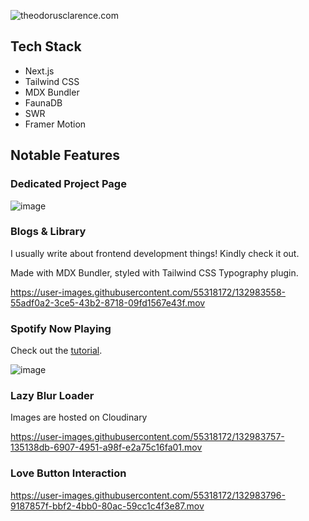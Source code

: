 ![theodorusclarence.com](https://socialify.git.ci/theodorusclarence/theodorusclarence.com/image?description=1&descriptionEditable=A%20personal%20website%20and%20a%20blog%20by%20Theodorus%20Clarence.%20Made%20using%20Next.js%2C%20Tailwind%20CSS%2C%20MDX%2C%20and%20FaunaDB.&font=Inter&logo=https%3A%2F%2Ftheodorusclarence.com%2Ffavicon%2Flarge-og.jpg&owner=1&pattern=Charlie%20Brown&stargazers=1&theme=Dark)

## Tech Stack

- Next.js
- Tailwind CSS
- MDX Bundler
- FaunaDB
- SWR
- Framer Motion

## Notable Features

### Dedicated Project Page

![image](https://user-images.githubusercontent.com/55318172/132983591-63e495f1-fc5a-48d0-9e0a-ef3dddba6cad.png)

### Blogs & Library

I usually write about frontend development things! Kindly check it out.

Made with MDX Bundler, styled with Tailwind CSS Typography plugin.

https://user-images.githubusercontent.com/55318172/132983558-55adf0a2-3ce5-43b2-8718-09fd1567e43f.mov

### Spotify Now Playing

Check out the [tutorial](https://theodorusclarence.com/blog/spotify-now-playing).

![image](https://user-images.githubusercontent.com/55318172/132983710-000cc6c8-a466-4314-ad3f-656d9dc1a1e4.png)

### Lazy Blur Loader

Images are hosted on Cloudinary

https://user-images.githubusercontent.com/55318172/132983757-135138db-6907-4951-a98f-e2a75c16fa01.mov

### Love Button Interaction

https://user-images.githubusercontent.com/55318172/132983796-9187857f-bbf2-4bb0-80ac-59cc1c4f3e87.mov
